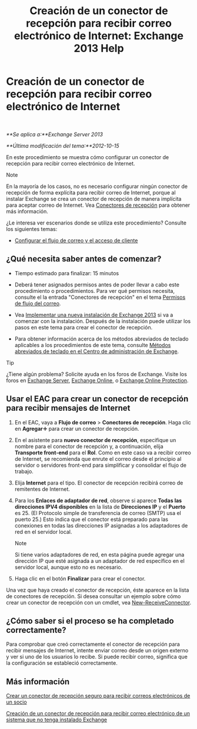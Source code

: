 ﻿---
title: 'Creación de un conector de recepción para recibir correo electrónico de Internet: Exchange 2013 Help'
TOCTitle: Creación de un conector de recepción para recibir correo electrónico de Internet
ms:assetid: 534bbd32-a0db-4d50-9579-4933b156d7b3
ms:mtpsurl: https://technet.microsoft.com/es-es/library/JJ657447(v=EXCHG.150)
ms:contentKeyID: 49895628
ms.date: 04/23/2018
mtps_version: v=EXCHG.150
ms.translationtype: HT
---

# Creación de un conector de recepción para recibir correo electrónico de Internet

 

_**Se aplica a:**Exchange Server 2013_

_**Última modificación del tema:**2012-10-15_

En este procedimiento se muestra cómo configurar un conector de recepción para recibir correo electrónico de Internet.


> [!NOTE]
> En la mayoría de los casos, no es necesario configurar ningún conector de recepción de forma explícita para recibir correo de Internet, porque al instalar Exchange se crea un conector de recepción de manera implícita para aceptar correo de Internet. Vea <A href="receive-connectors-exchange-2013-help.md">Conectores de recepción</A> para obtener más información.



¿Le interesa ver escenarios donde se utiliza este procedimiento? Consulte los siguientes temas:

  - [Configurar el flujo de correo y el acceso de cliente](configure-mail-flow-and-client-access-exchange-2013-help.md)

## ¿Qué necesita saber antes de comenzar?

  - Tiempo estimado para finalizar: 15 minutos

  - Deberá tener asignados permisos antes de poder llevar a cabo este procedimiento o procedimientos. Para ver qué permisos necesita, consulte el la entrada "Conectores de recepción" en el tema [Permisos de flujo del correo](mail-flow-permissions-exchange-2013-help.md).

  - Vea [Implementar una nueva instalación de Exchange 2013](deploy-a-new-installation-of-exchange-2013-exchange-2013-help.md) si va a comenzar con la instalación. Después de la instalación puede utilizar los pasos en este tema para crear el conector de recepción.

  - Para obtener información acerca de los métodos abreviados de teclado aplicables a los procedimientos de este tema, consulte [Métodos abreviados de teclado en el Centro de administración de Exchange](keyboard-shortcuts-in-the-exchange-admin-center-exchange-online-protection-help.md).


> [!TIP]
> ¿Tiene algún problema? Solicite ayuda en los foros de Exchange. Visite los foros en <A href="https://go.microsoft.com/fwlink/p/?linkid=60612">Exchange Server</A>, <A href="https://go.microsoft.com/fwlink/p/?linkid=267542">Exchange Online</A>, o <A href="https://go.microsoft.com/fwlink/p/?linkid=285351">Exchange Online Protection</A>.



## Usar el EAC para crear un conector de recepción para recibir mensajes de Internet

1.  En el EAC, vaya a **Flujo de correo** \> **Conectores de recepción**. Haga clic en **Agregar**![Agregar icono](images/JJ218640.c1e75329-d6d7-4073-a27d-498590bbb558(EXCHG.150).gif "Agregar icono") para crear un conector de recepción.

2.  En el asistente para **nuevo conector de recepción**, especifique un nombre para el conector de recepción y, a continuación, elija **Transporte front-end** para el **Rol**. Como en este caso va a recibir correo de Internet, se recomienda que enrute el correo desde el principio al servidor o servidores front-end para simplificar y consolidar el flujo de trabajo.

3.  Elija **Internet** para el tipo. El conector de recepción recibirá correo de remitentes de Internet.

4.  Para los **Enlaces de adaptador de red**, observe si aparece **Todas las direcciones IPV4 disponibles** en la lista de **Direcciones IP** y el **Puerto** es 25. (El Protocolo simple de transferencia de correo (SMTP) usa el puerto 25.) Esto indica que el conector está preparado para las conexiones en todas las direcciones IP asignadas a los adaptadores de red en el servidor local.
    

    > [!NOTE]
    > Si tiene varios adaptadores de red, en esta página puede agregar una dirección IP que esté asignada a un adaptador de red específico en el servidor local, aunque esto no es necesario.



5.  Haga clic en el botón **Finalizar** para crear el conector.

Una vez que haya creado el conector de recepción, éste aparece en la lista de conectores de recepción. Si desea consultar un ejemplo sobre cómo crear un conector de recepción con un cmdlet, vea [New-ReceiveConnector](https://technet.microsoft.com/es-es/library/bb125139\(v=exchg.150\)).

## ¿Cómo saber si el proceso se ha completado correctamente?

Para comprobar que creó correctamente el conector de recepción para recibir mensajes de Internet, intente enviar correo desde un origen externo y ver si uno de los usuarios lo recibe. Si puede recibir correo, significa que la configuración se estableció correctamente.

## Más información

[Crear un conector de recepción seguro para recibir correos electrónicos de un socio](create-a-secure-receive-connector-to-receive-email-from-a-partner-exchange-2013-help.md)

[Creación de un conector de recepción para recibir correo electrónico de un sistema que no tenga instalado Exchange](create-a-receive-connector-to-receive-email-from-a-system-not-running-exchange-exchange-2013-help.md)

